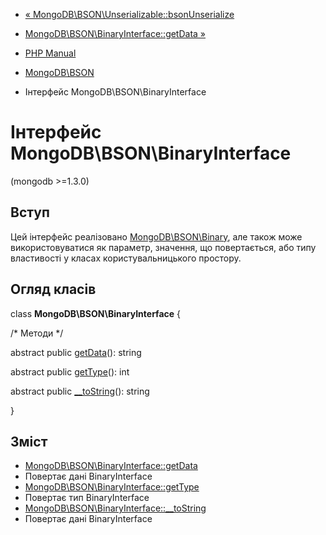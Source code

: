 - [« MongoDB\BSON\Unserializable::bsonUnserialize](mongodb-bson-unserializable.bsonunserialize.md)
- [MongoDB\BSON\BinaryInterface::getData »](mongodb-bson-binaryinterface.getdata.md)

- [PHP Manual](index.md)
- [MongoDB\BSON](book.bson.md)
- Інтерфейс MongoDB\BSON\BinaryInterface

# Інтерфейс MongoDB\BSON\BinaryInterface

(mongodb \>=1.3.0)

## Вступ

Цей інтерфейс реалізовано
[MongoDB\BSON\Binary](class.mongodb-bson-binary.md), але також може
використовуватися як параметр, значення, що повертається, або типу
властивості у класах користувальницького простору.

## Огляд класів

class **MongoDB\BSON\BinaryInterface** {

/\* Методи \*/

abstract public [getData](mongodb-bson-binaryinterface.getdata.md)():
string

abstract public [getType](mongodb-bson-binaryinterface.gettype.md)():
int

abstract public
[\_\_toString](mongodb-bson-binaryinterface.tostring.md)(): string

}

## Зміст

- [MongoDB\BSON\BinaryInterface::getData](mongodb-bson-binaryinterface.getdata.md)
- Повертає дані BinaryInterface
- [MongoDB\BSON\BinaryInterface::getType](mongodb-bson-binaryinterface.gettype.md)
- Повертає тип BinaryInterface
- [MongoDB\BSON\BinaryInterface::\_\_toString](mongodb-bson-binaryinterface.tostring.md)
- Повертає дані BinaryInterface
